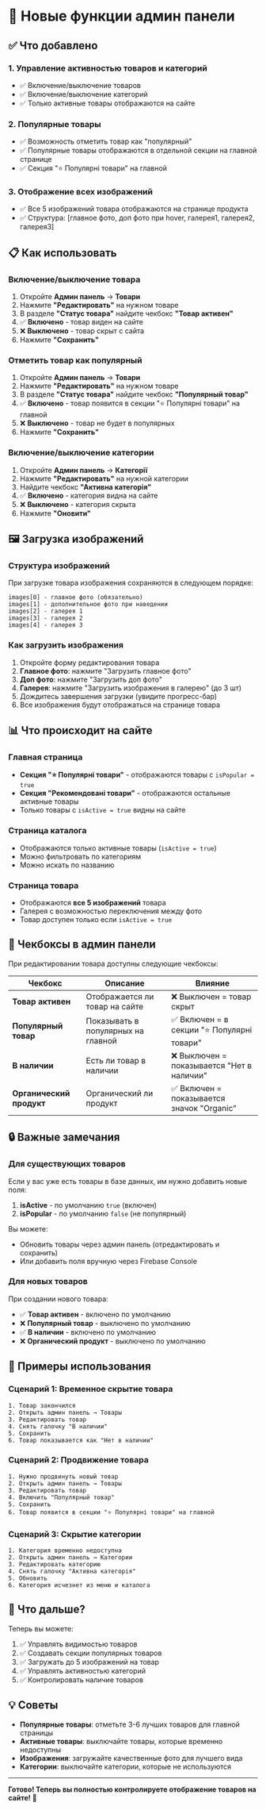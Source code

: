 # 🎯 Новые функции админ панели

## ✅ Что добавлено

### 1. **Управление активностью товаров и категорий**
- ✅ Включение/выключение товаров
- ✅ Включение/выключение категорий
- ✅ Только активные товары отображаются на сайте

### 2. **Популярные товары**
- ✅ Возможность отметить товар как "популярный"
- ✅ Популярные товары отображаются в отдельной секции на главной странице
- ✅ Секция "⭐ Популярні товари" на главной

### 3. **Отображение всех изображений**
- ✅ Все 5 изображений товара отображаются на странице продукта
- ✅ Структура: [главное фото, доп фото при hover, галерея1, галерея2, галерея3]

## 📋 Как использовать

### Включение/выключение товара

1. Откройте **Админ панель** → **Товари**
2. Нажмите **"Редактировать"** на нужном товаре
3. В разделе **"Статус товара"** найдите чекбокс **"Товар активен"**
4. ✅ **Включено** - товар виден на сайте
5. ❌ **Выключено** - товар скрыт с сайта
6. Нажмите **"Сохранить"**

### Отметить товар как популярный

1. Откройте **Админ панель** → **Товари**
2. Нажмите **"Редактировать"** на нужном товаре
3. В разделе **"Статус товара"** найдите чекбокс **"Популярный товар"**
4. ✅ **Включено** - товар появится в секции "⭐ Популярні товари" на главной
5. ❌ **Выключено** - товар не будет в популярных
6. Нажмите **"Сохранить"**

### Включение/выключение категории

1. Откройте **Админ панель** → **Категорії**
2. Нажмите **"Редактировать"** на нужной категории
3. Найдите чекбокс **"Активна категорія"**
4. ✅ **Включено** - категория видна на сайте
5. ❌ **Выключено** - категория скрыта
6. Нажмите **"Оновити"**

## 🖼️ Загрузка изображений

### Структура изображений

При загрузке товара изображения сохраняются в следующем порядке:

```
images[0] - главное фото (обязательно)
images[1] - дополнительное фото при наведении
images[2] - галерея 1
images[3] - галерея 2
images[4] - галерея 3
```

### Как загрузить изображения

1. Откройте форму редактирования товара
2. **Главное фото**: нажмите "Загрузить главное фото"
3. **Доп фото**: нажмите "Загрузить доп фото"
4. **Галерея**: нажмите "Загрузить изображения в галерею" (до 3 шт)
5. Дождитесь завершения загрузки (увидите прогресс-бар)
6. Все изображения будут отображаться на странице товара

## 📊 Что происходит на сайте

### Главная страница

- **Секция "⭐ Популярні товари"** - отображаются товары с `isPopular = true`
- **Секция "Рекомендовані товари"** - отображаются остальные активные товары
- Только товары с `isActive = true` видны на сайте

### Страница каталога

- Отображаются только активные товары (`isActive = true`)
- Можно фильтровать по категориям
- Можно искать по названию

### Страница товара

- Отображаются **все 5 изображений** товара
- Галерея с возможностью переключения между фото
- Товар доступен только если `isActive = true`

## 🎨 Чекбоксы в админ панели

При редактировании товара доступны следующие чекбоксы:

| Чекбокс | Описание | Влияние |
|---------|----------|---------|
| **Товар активен** | Отображается ли товар на сайте | ❌ Выключен = товар скрыт |
| **Популярный товар** | Показывать в популярных на главной | ✅ Включен = в секции "⭐ Популярні товари" |
| **В наличии** | Есть ли товар в наличии | ❌ Выключен = показывается "Нет в наличии" |
| **Органический продукт** | Органический ли продукт | ✅ Включен = показывается значок "Organic" |

## 🔒 Важные замечания

### Для существующих товаров

Если у вас уже есть товары в базе данных, им нужно добавить новые поля:

1. **isActive** - по умолчанию `true` (включен)
2. **isPopular** - по умолчанию `false` (не популярный)

Вы можете:
- Обновить товары через админ панель (отредактировать и сохранить)
- Или добавить поля вручную через Firebase Console

### Для новых товаров

При создании нового товара:
- ✅ **Товар активен** - включено по умолчанию
- ❌ **Популярный товар** - выключено по умолчанию
- ✅ **В наличии** - включено по умолчанию
- ❌ **Органический продукт** - выключено по умолчанию

## 📝 Примеры использования

### Сценарий 1: Временное скрытие товара

```
1. Товар закончился
2. Открыть админ панель → Товары
3. Редактировать товар
4. Снять галочку "В наличии"
5. Сохранить
6. Товар показывается как "Нет в наличии"
```

### Сценарий 2: Продвижение товара

```
1. Нужно продвинуть новый товар
2. Открыть админ панель → Товары
3. Редактировать товар
4. Включить "Популярный товар"
5. Сохранить
6. Товар появится в секции "⭐ Популярні товари" на главной
```

### Сценарий 3: Скрытие категории

```
1. Категория временно недоступна
2. Открыть админ панель → Категории
3. Редактировать категорию
4. Снять галочку "Активна категорія"
5. Обновить
6. Категория исчезнет из меню и каталога
```

## 🚀 Что дальше?

Теперь вы можете:
1. ✅ Управлять видимостью товаров
2. ✅ Создавать секции популярных товаров
3. ✅ Загружать до 5 изображений на товар
4. ✅ Управлять активностью категорий
5. ✅ Контролировать наличие товаров

## 💡 Советы

- **Популярные товары**: отметьте 3-6 лучших товаров для главной страницы
- **Активные товары**: выключайте товары, которые временно недоступны
- **Изображения**: загружайте качественные фото для лучшего вида
- **Категории**: выключайте категории, которые не используются

---

**Готово! Теперь вы полностью контролируете отображение товаров на сайте! 🎉**

